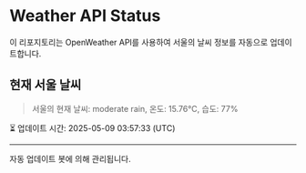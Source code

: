 
# Weather API Status

이 리포지토리는 OpenWeather API를 사용하여 서울의 날씨 정보를 자동으로 업데이트합니다.

## 현재 서울 날씨
> 서울의 현재 날씨: moderate rain, 온도: 15.76°C, 습도: 77%

⏳ 업데이트 시간: 2025-05-09 03:57:33 (UTC)

---
자동 업데이트 봇에 의해 관리됩니다.
